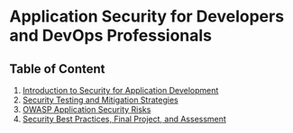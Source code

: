 # Application Security for Developers and DevOps Professionals

## Table of Content
1. [Introduction to Security for Application Development](./security_for_application_development.md)
2. [Security Testing and Mitigation Strategies](./security_testing_mitigation_strategies.md)
3. [OWASP Application Security Risks](./owasp_application.md)
4. [Security Best Practices, Final Project, and Assessment]()
